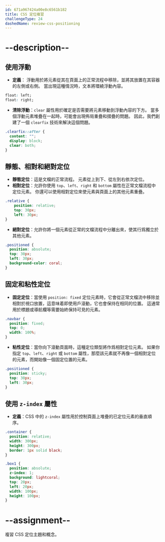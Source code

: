 ```yaml
---
id: 671a967424a00e8c6561b182
title: CSS 定位複習
challengeType: 24
dashedName: review-css-positioning
---
```


# --description--

## 使用浮動

- **定義**： 浮動用於將元素從其在頁面上的正常流程中移除，並將其放置在其容器的左側或右側。 當出現這種情況時，文本將環繞浮動內容。

```css
float: left;
float: right;
```

- **清除浮動**：`clear` 屬性用於確定是否需要將元素移動到浮動內容的下方。 當多個浮動元素堆疊在一起時，可能會出現佈局重疊和摺疊的問題。 因此，我們創建了一個 `clearfix` 技術來解決這個問題。

```css
.clearfix::after {
  content: "";
  display: block;
  clear: both;
}
```

## 靜態、相對和絕對定位

- **靜態定位**：這是文檔的正常流程。 元素從上到下、從左到右依次定位。
- **相對定位**：允許你使用 `top`、`left`、`right` 和 `bottom` 屬性在正常文檔流程中定位元素。 你還可以使用相對定位來使元素與頁面上的其他元素重疊。

```css
.relative {
    position: relative;
    top: 30px;
    left: 30px;
}
```

- **絕對定位**：允許你將一個元素從正常的文檔流程中分離出來，使其行爲獨立於其他元素。

```css
.positioned {
  position: absolute;
  top: 30px;
  left: 30px;
  background-color: coral;
}
```

## 固定和粘性定位

- **固定定位**：當使用 `position: fixed` 定位元素時，它會從正常文檔流中移除並相對於視口放置，這意味着即使用戶滾動，它也會保持在相同的位置。 這通常用於標題或導航欄等需要始終保持可見的元素。

```css
.navbar {
  position: fixed; 
  top: 0; 
  width: 100%; 
}
```

- **粘性定位**：當你向下滾動頁面時，這種定位類型將作爲相對定位元素。 如果你指定 `top`、`left`、`right` 或 `bottom` 屬性，那麼該元素就不再像一個相對定位的元素，而開始像一個固定位置的元素。

```css
.positioned {
  position: sticky;
  top: 30px;
  left: 30px;
}
```

## 使用 `z-index` 屬性

- **定義**：CSS 中的 `z-index` 屬性用於控制頁面上堆疊的已定位元素的垂直順序。

```css
.container {
  position: relative;
  width: 300px;
  height: 300px;
  border: 1px solid black;
}

.box1 {
  position: absolute;
  z-index: 1;
  background: lightcoral;
  top: 20px;
  left: 20px;
  width: 100px;
  height: 100px;
}
```

# --assignment--

複習 CSS 定位主題和概念。
